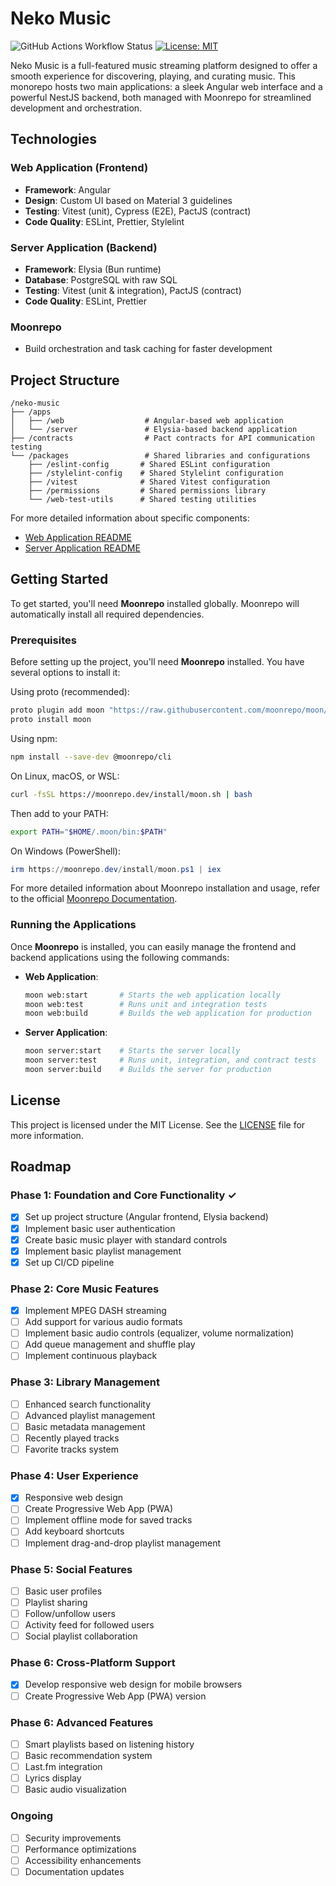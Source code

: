 # Neko Music

![GitHub Actions Workflow Status](https://img.shields.io/github/actions/workflow/status/mrcatlait/neko-music/ci.yml)
[![License: MIT](https://img.shields.io/badge/License-MIT-yellow.svg)](https://opensource.org/licenses/MIT)

Neko Music is a full-featured music streaming platform designed to offer a smooth experience for discovering, playing, and curating music. This monorepo hosts two main applications: a sleek Angular web interface and a powerful NestJS backend, both managed with Moonrepo for streamlined development and orchestration.

## Technologies

### Web Application (Frontend)
- **Framework**: Angular 
- **Design**: Custom UI based on Material 3 guidelines
- **Testing**: Vitest (unit), Cypress (E2E), PactJS (contract)
- **Code Quality**: ESLint, Prettier, Stylelint

### Server Application (Backend)
- **Framework**: Elysia (Bun runtime)
- **Database**: PostgreSQL with raw SQL
- **Testing**: Vitest (unit & integration), PactJS (contract)
- **Code Quality**: ESLint, Prettier

### Moonrepo
- Build orchestration and task caching for faster development

## Project Structure

```plaintext
/neko-music
├── /apps
│   ├── /web                  # Angular-based web application
│   └── /server               # Elysia-based backend application
├── /contracts                # Pact contracts for API communication testing
└── /packages                 # Shared libraries and configurations
    ├── /eslint-config       # Shared ESLint configuration
    ├── /stylelint-config    # Shared Stylelint configuration
    ├── /vitest              # Shared Vitest configuration
    ├── /permissions         # Shared permissions library
    └── /web-test-utils      # Shared testing utilities
```

For more detailed information about specific components:
- [Web Application README](apps/web/README.md)
- [Server Application README](apps/server/README.md)

## Getting Started

To get started, you'll need **Moonrepo** installed globally. Moonrepo will automatically install all required dependencies.

### Prerequisites

Before setting up the project, you'll need **Moonrepo** installed. You have several options to install it:

Using proto (recommended):
```bash
proto plugin add moon "https://raw.githubusercontent.com/moonrepo/moon/master/proto-plugin.toml" --to global
proto install moon
```

Using npm:
```bash
npm install --save-dev @moonrepo/cli
```

On Linux, macOS, or WSL:
```bash
curl -fsSL https://moonrepo.dev/install/moon.sh | bash
```

Then add to your PATH:
```bash
export PATH="$HOME/.moon/bin:$PATH"
```

On Windows (PowerShell):
```powershell
irm https://moonrepo.dev/install/moon.ps1 | iex
```

For more detailed information about Moonrepo installation and usage, refer to the official [Moonrepo Documentation](https://moonrepo.dev/docs/install).


### Running the Applications

Once **Moonrepo** is installed, you can easily manage the frontend and backend applications using the following commands:

- **Web Application**:
   ```bash
   moon web:start       # Starts the web application locally
   moon web:test        # Runs unit and integration tests
   moon web:build       # Builds the web application for production
   ```

- **Server Application**:
   ```bash
   moon server:start    # Starts the server locally
   moon server:test     # Runs unit, integration, and contract tests
   moon server:build    # Builds the server for production
   ```

## License

This project is licensed under the MIT License. See the [LICENSE](LICENSE) file for more information.

## Roadmap

### Phase 1: Foundation and Core Functionality ✓
- [x] Set up project structure (Angular frontend, Elysia backend)
- [x] Implement basic user authentication
- [x] Create basic music player with standard controls
- [x] Implement basic playlist management
- [x] Set up CI/CD pipeline

### Phase 2: Core Music Features
- [x] Implement MPEG DASH streaming
- [ ] Add support for various audio formats
- [ ] Implement basic audio controls (equalizer, volume normalization)
- [ ] Add queue management and shuffle play
- [ ] Implement continuous playback

### Phase 3: Library Management
- [ ] Enhanced search functionality
- [ ] Advanced playlist management
- [ ] Basic metadata management
- [ ] Recently played tracks
- [ ] Favorite tracks system

### Phase 4: User Experience
- [x] Responsive web design
- [ ] Create Progressive Web App (PWA)
- [ ] Implement offline mode for saved tracks
- [ ] Add keyboard shortcuts
- [ ] Implement drag-and-drop playlist management

### Phase 5: Social Features
- [ ] Basic user profiles
- [ ] Playlist sharing
- [ ] Follow/unfollow users
- [ ] Activity feed for followed users
- [ ] Social playlist collaboration

### Phase 6: Cross-Platform Support
- [x] Develop responsive web design for mobile browsers
- [ ] Create Progressive Web App (PWA) version

### Phase 6: Advanced Features
- [ ] Smart playlists based on listening history
- [ ] Basic recommendation system
- [ ] Last.fm integration
- [ ] Lyrics display
- [ ] Basic audio visualization

### Ongoing
- [ ] Security improvements
- [ ] Performance optimizations
- [ ] Accessibility enhancements
- [ ] Documentation updates
